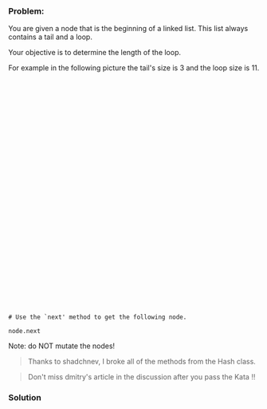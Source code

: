 ### Problem:
<p>You are given a node that is the beginning of a linked list. This list always contains a tail and a loop.</p>
<p>Your objective is to determine the length of the loop.  </p>
<p>For example in the following picture the tail&apos;s size is 3 and the loop size is 11.</p>
<div style="overflow-y:hidden;height:450px;margin-bottom:20px"><img style="position: relative;top: -160px" src="https://i.imgur.com/Rc6RPT5.png" border="0" alt="Image and video hosting by TinyPic"></div>

<pre><code class="language-ruby"><span class="hljs-comment"># Use the `next&apos; method to get the following node.</span>

node.<span class="hljs-keyword">next</span></code></pre>
<pre style="display: none;"><code class="language-javascript"><span class="hljs-comment">// Use the `getNext&apos; method or &apos;next&apos; property to get the following node.</span>

node.getNext()
node.next</code></pre>
<pre style="display: none;"><code class="language-python"><span class="hljs-comment"># Use the `next&apos; attribute to get the following node</span>

node.next</code></pre>
<pre style="display: none;"><code class="language-java"><span class="hljs-comment">// Use the `getNext()` method to get the following node.</span>

node.getNext()</code></pre>
<pre style="display: none;"><code class="language-haskell"><span class="hljs-comment">-- use the `next :: Node a -&gt; Node a` function to get the following node</span></code></pre>
<pre style="display: none;"><code class="language-cs"><span class="hljs-meta"># Use the `next&apos; method to get the following node.</span>

node.next</code></pre>
<p>Note: do NOT mutate the nodes!</p>
<blockquote>
<p>Thanks to shadchnev, I broke all of the methods from the Hash class.</p>
</blockquote>
<blockquote>
<p>Don&apos;t miss dmitry&apos;s article in the discussion after you pass the Kata !! </p>
</blockquote>

### Solution